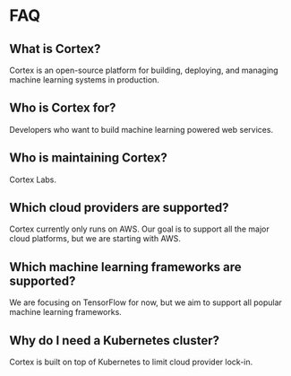# FAQ

## What is Cortex?

Cortex is an open-source platform for building, deploying, and managing machine learning systems in production.

## Who is Cortex for?

Developers who want to build machine learning powered web services.

## Who is maintaining Cortex?

Cortex Labs.

## Which cloud providers are supported?

Cortex currently only runs on AWS. Our goal is to support all the major cloud platforms, but we are starting with AWS.

## Which machine learning frameworks are supported?

We are focusing on TensorFlow for now, but we aim to support all popular machine learning frameworks.

## Why do I need a Kubernetes cluster?

Cortex is built on top of Kubernetes to limit cloud provider lock-in.
